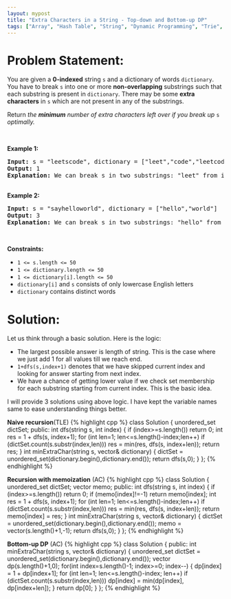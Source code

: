 ```yaml
---
layout: mypost
title: "Extra Characters in a String - Top-down and Bottom-up DP"
tags: ["Array", "Hash Table", "String", "Dynamic Programming", "Trie", "C++", "Recursion", "Memoization", "Medium"]
---
```

# Problem Statement:
<p>You are given a <strong>0-indexed</strong> string <code>s</code> and a dictionary of words <code>dictionary</code>. You have to break <code>s</code> into one or more <strong>non-overlapping</strong> substrings such that each substring is present in <code>dictionary</code>. There may be some <strong>extra characters</strong> in <code>s</code> which are not present in any of the substrings.</p>

<p>Return <em>the <strong>minimum</strong> number of extra characters left over if you break up </em><code>s</code><em> optimally.</em></p>

<p>&nbsp;</p>
<p><strong class="example">Example 1:</strong></p>

<pre>
<strong>Input:</strong> s = &quot;leetscode&quot;, dictionary = [&quot;leet&quot;,&quot;code&quot;,&quot;leetcode&quot;]
<strong>Output:</strong> 1
<strong>Explanation:</strong> We can break s in two substrings: &quot;leet&quot; from index 0 to 3 and &quot;code&quot; from index 5 to 8. There is only 1 unused character (at index 4), so we return 1.

</pre>

<p><strong class="example">Example 2:</strong></p>

<pre>
<strong>Input:</strong> s = &quot;sayhelloworld&quot;, dictionary = [&quot;hello&quot;,&quot;world&quot;]
<strong>Output:</strong> 3
<strong>Explanation:</strong> We can break s in two substrings: &quot;hello&quot; from index 3 to 7 and &quot;world&quot; from index 8 to 12. The characters at indices 0, 1, 2 are not used in any substring and thus are considered as extra characters. Hence, we return 3.
</pre>

<p>&nbsp;</p>
<p><strong>Constraints:</strong></p>

<ul>
	<li><code>1 &lt;= s.length &lt;= 50</code></li>
	<li><code>1 &lt;= dictionary.length &lt;= 50</code></li>
	<li><code>1 &lt;= dictionary[i].length &lt;= 50</code></li>
	<li><code>dictionary[i]</code>&nbsp;and <code>s</code> consists of only lowercase English letters</li>
	<li><code>dictionary</code> contains distinct words</li>
</ul>

# Solution:
Let us think through a basic solution. Here is the logic:
- The largest possible answer is length of string. This is the case where we just add 1 for all values till we reach end.
- `1+dfs(s,index+1)` denotes that we have skipped current index and looking for answer starting from next index.
- We have a chance of getting lower value if we check set membership for each substring starting from current index. This is the basic idea. 

I will provide 3 solutions using above logic. I have kept the variable names same to ease understanding things better.


**Naive recursion**(TLE)
 {% highlight cpp %} 
class Solution {
    unordered_set<string> dictSet;
public:
    int dfs(string s, int index)
    {
        if (index>=s.length()) return 0;
        int res = 1 + dfs(s, index+1);
        for (int len=1; len<=s.length()-index;len++)
            if (dictSet.count(s.substr(index,len)))
                    res = min(res, dfs(s, index+len));
        return res;
    }
    int minExtraChar(string s, vector<string>& dictionary) 
    {
        dictSet = unordered_set<string>(dictionary.begin(),dictionary.end());
        return dfs(s,0);
    }
};
 {% endhighlight %}

**Recursion with memoization** (AC)
 {% highlight cpp %} 
class Solution {
    unordered_set<string> dictSet;
    vector<int> memo;
public:
    int dfs(string s, int index)
    {
        if (index>=s.length()) return 0;
        if (memo[index]!=-1) return memo[index];
        int res = 1 + dfs(s, index+1);
        for (int len=1; len<=s.length()-index;len++)
            if (dictSet.count(s.substr(index,len)))
                    res = min(res, dfs(s, index+len));
        return memo[index] = res;
    }
    int minExtraChar(string s, vector<string>& dictionary) 
    {
        dictSet = unordered_set<string>(dictionary.begin(),dictionary.end());
        memo = vector<int>(s.length()+1,-1);
        return dfs(s,0);
    }
};
 {% endhighlight %}

**Bottom-up DP** (AC)
 {% highlight cpp %} 
class Solution {
public:
    int minExtraChar(string s, vector<string>& dictionary) 
    {
        unordered_set<string> dictSet = unordered_set<string>(dictionary.begin(),dictionary.end());
        vector<int> dp(s.length()+1,0);
        for(int index=s.length()-1; index>=0; index--)
        {
            dp[index] = 1 + dp[index+1];
            for (int len=1; len<=s.length()-index; len++)
                if (dictSet.count(s.substr(index,len)))
                    dp[index] = min(dp[index], dp[index+len]);
        }
        return dp[0];
    }
};
 {% endhighlight %}